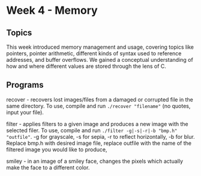 # Week 4 - Memory
## Topics
This week introduced memory management and usage, covering topics like pointers, pointer arithmetic, different kinds of syntax used to reference addresses, and buffer overflows. We gained a conceptual understanding of how and where different values are stored through the lens of C.

## Programs
recover - recovers lost images/files from a damaged or corrupted file in the same directory. To use, compile and run `./recover "filename"` (no quotes, input your file).

filter - applies filters to a given image and produces a new image with the selected filer. To use, compile and run `./filter -g|-s|-r|-b "bmp.h" "outfile"`. -g for grayscale, -s for sepia, -r to reflect horizontally, -b for blur. Replace bmp.h with desired image file, replace outfile with the name of the filtered image you would like to produce,

smiley - in an image of a smiley face, changes the pixels which actually make the face to a different color.